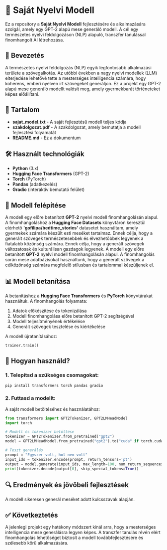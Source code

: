 # 📌 **Saját Nyelvi Modell**

Ez a repository a **Saját Nyelvi Modell** fejlesztésére és alkalmazására szolgál, amely egy GPT-2 alapú mese generáló modell. A cél egy természetes nyelvi feldolgozáson (NLP) alapuló, transzfer tanulással finomhangolt AI létrehozása.

## 📖 **Bevezetés**&#x20;

A természetes nyelvi feldolgozás (NLP) egyik legfontosabb alkalmazási területe a szövegalkotás. Az utóbbi években a nagy nyelvi modellek (LLM) elterjedése lehetővé tette a mesterséges intelligencia számára, hogy koherens, emberi nyelven írt szövegeket generáljon. Ez a projekt egy GPT-2 alapú mese generáló modellt valósít meg, amely gyermekbarát történeteket képes előállítani.

## 📂 **Tartalom**

- **sajat\_model.txt** - A saját fejlesztésű modell teljes kódja
- **szakdolgozat.pdf** - A szakdolgozat, amely bemutatja a modell fejlesztési folyamatát
- **README.md** - Ez a dokumentum

## 🛠️ **Használt technológiák**

- **Python** (3.x)
- **Hugging Face Transformers** (GPT-2)
- **Torch** (PyTorch)
- **Pandas** (adatkezelés)
- **Gradio** (interaktív bemutató felület)

## 🧠 **Modell felépítése**

A modell egy előre betanított **GPT-2** nyelvi modell finomhangolásán alapul. A finomhangoláshoz a **Hugging Face Datasets** könyvtáron keresztül elérhető **'gofilipa/bedtime\_stories'** datasetet használtam, amely gyermekek számára készült esti meséket tartalmaz. Ennek célja, hogy a generált szövegek természetesebbek és élvezhetőbbek legyenek a fiatalabb közönség számára. Ennek célja, hogy a generált szövegek változatosak és kulturálisan gazdagok legyenek.
A modell egy előre betanított **GPT-2** nyelvi modell finomhangolásán alapul. A finomhangolás során mese adatbázisokat használtunk, hogy a generált szövegek a célközönség számára megfelelő stílusban és tartalommal készüljenek el.

## 📊 **Modell betanítása**

A betanításhoz a **Hugging Face Transformers** és **PyTorch** könyvtárakat használtuk. A finomhangolás folyamata:

1. Adatok előkészítése és tokenizálása
2. Modell finomhangolása előre betanított GPT-2 segítségével
3. Modell teljesítményének értékelése
4. Generált szövegek tesztelése és kiértékelése

A modell újratanításához:

```python
trainer.train()
```

## 🚀 **Hogyan használd?**

### 1. Telepítsd a szükséges csomagokat:

```bash
pip install transformers torch pandas gradio
```

### 2. Futtasd a modellt:

A saját modell betöltéséhez és használatához:

```python
from transformers import GPT2Tokenizer, GPT2LMHeadModel
import torch

# Modell és tokenizer betöltése
tokenizer = GPT2Tokenizer.from_pretrained("gpt2")
model = GPT2LMHeadModel.from_pretrained("gpt2").to("cuda" if torch.cuda.is_available() else "cpu")

# Teszt generálás
prompt = "Egyszer volt, hol nem volt"
input_ids = tokenizer.encode(prompt, return_tensors='pt')
output = model.generate(input_ids, max_length=100, num_return_sequences=1)
print(tokenizer.decode(output[0], skip_special_tokens=True))
```

## 🔍 **Eredmények és jövőbeli fejlesztések**

A modell sikeresen generál meséket adott kulcsszavak alapján.

## ✅ **Következtetés**

A jelenlegi projekt egy hatékony módszert kínál arra, hogy a mesterséges intelligencia mese generálásra legyen képes. A transzfer tanulás révén elért finomhangolás lehetőséget biztosít a modell továbbfejlesztésére és szélesebb körű alkalmazására. 

